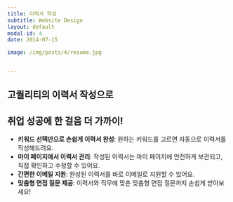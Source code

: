 ```yaml
---
title: 이력서 작성
subtitle: Website Design
layout: default
modal-id: 4
date: 2014-07-15

image: /img/posts/4/resume.jpg


---
```

## 고퀄리티의 이력서 작성으로 
## 취업 성공에 한 걸음 더 가까이!

- **키워드 선택만으로 손쉽게 이력서 완성**: 원하는 키워드를 고르면 자동으로 이력서를 작성해드려요.
- **마이 페이지에서 이력서 관리**: 작성된 이력서는 마이 페이지에 안전하게 보관되고, 직접 확인하고 수정할 수 있어요.
- **간편한 이메일 지원**: 완성된 이력서를 바로 이메일로 지원할 수 있어요.
- **맞춤형 면접 질문 제공**: 이력서와 직무에 맞춘 맞춤형 면접 질문까지 손쉽게 받아보세요!